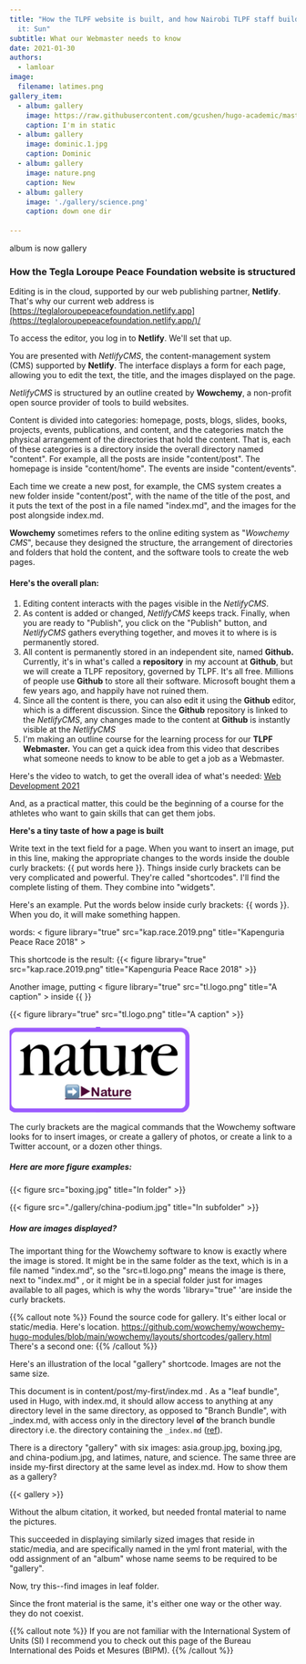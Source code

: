 ```yaml
---
title: "How the TLPF website is built, and how Nairobi TLPF staff build and edit
  it: Sun"
subtitle: What our Webmaster needs to know
date: 2021-01-30
authors:
  - lamloar
image:
  filename: latimes.png
gallery_item:
  - album: gallery
    image: https://raw.githubusercontent.com/gcushen/hugo-academic/master/images/theme-dark.png
    caption: I'm in static
  - album: gallery
    image: dominic.1.jpg
    caption: Dominic
  - album: gallery
    image: nature.png
    caption: New
  - album: gallery
    image: './gallery/science.png'
    caption: down one dir

---
```

album is now gallery
### How the **Tegla Loroupe Peace Foundation** website is structured

Editing is in the cloud, supported by our web publishing partner, **Netlify**. That's why our current web address is [https://teglaloroupepeacefoundation.netlify.app](https://teglaloroupepeacefoundation.netlify.app/)/

To access the editor, you log in to **Netlify**.  We'll set that up.

You are presented with *NetlifyCMS*, the content-management system  (CMS) supported by **Netlify**.  The interface displays a form for each page, allowing you to edit the text, the title, and the images displayed on the page.

*NetlifyCMS* is structured by an outline created by **Wowchemy**, a non-profit open source provider of tools to build websites.

Content is divided into categories: homepage, posts, blogs, slides, books, projects, events, publications, and content, and the categories match the physical arrangement of the directories that hold the content.  That is, each of these categories is a directory inside the overall directory named "content".  For example, all the posts are inside "content/post".  The homepage is inside "content/home". The events are inside "content/events".

Each time we create a new post, for example, the CMS system creates a new folder inside "content/post", with the name of the title of the post, and it puts the text of the post in a file named "index.md", and the images for the post alongside index.md.

**Wowchemy** sometimes refers to the online editing system as "*Wowchemy CMS*", because they designed the structure, the arrangement of directories and folders that hold the content, and the software tools to create the web pages.

#### Here's the overall plan:

1. Editing content interacts with the pages visible in the *NetlifyCMS*.
2. As content is added or changed, *NetlifyCMS* keeps track. Finally, when you are ready to "Publish", you click on the "Publish" button, and *NetlifyCMS* gathers everything together, and moves it to where is is permanently stored.
3. All content is permanently stored in an independent site, named **Github.** Currently, it's in what's called a **repository** in my account at **Github**, but we will create a TLPF repository, governed by TLPF. It's all free.  Millions of people use **Github** to store all their software. Microsoft bought them a few years ago, and happily have not ruined them.
4. Since all the content is there, you can also edit it using the **Github** editor, which is a different discussion.  Since the **Github** repository is linked to the *NetlifyCMS*, any changes made to the content at **Github** is instantly visible at the *NetlifyCMS*
5. I'm making an outline course for the learning process for our **TLPF Webmaster.** You can get a quick idea from this video that describes what someone needs to know to be able to get a job as a Webmaster.

Here's the video to watch, to get the overall idea of what's needed: [Web Development 2021](https://www.youtube.com/watch?v=VfGW0Qiy2I0&ab_channel=TraversyMedia)

And, as a practical matter, this could be the beginning of a course for the athletes who want to gain skills that can get them jobs.

**Here's a tiny taste of how a page is built**

Write text in the text field for a page.  When you want to insert an image, put in this line, making the appropriate changes to the words inside the double curly brackets: {{ put words here  }}. Things  inside curly brackets can be very complicated and powerful.  They're called "shortcodes".   I'll find the complete listing of them.  They combine into "widgets".

Here's an  example. Put the words below inside curly brackets: {{ words }}. When you do, it will make something happen.

words: < figure library="true" src="kap.race.2019.png" title="Kapenguria Peace Race 2018" >

This shortcode is the result: {{< figure library="true" src="kap.race.2019.png" title="Kapenguria Peace Race 2018" >}}

Another  image, putting < figure library="true" src="tl.logo.png" title="A caption" > inside {{ }}

{{< figure library="true" src="tl.logo.png" title="A caption" >}}

![Nature](./gallery/nature.png "Nature")

The curly brackets are the magical commands that the Wowchemy software looks for to insert images, or create a gallery of photos, or create a link to a Twitter account, or a dozen other things.

##### Here are more figure examples:

{{< figure src="boxing.jpg" title="In folder" >}}

{{< figure src="./gallery/china-podium.jpg" title="In subfolder" >}}

##### How are images displayed?

The important thing for the Wowchemy software to know is exactly where the image is stored. It might be in the same folder as the text, which is in a file named "index.md", so the "src=tl.logo.png" means the image is there, next to "index.md" , or it might be in a special folder just for images available to all pages, which is why the words 'library="true" 'are inside the curly brackets.

{{% callout note %}} Found the source code for gallery. It's either local or static/media. Here's location. https://github.com/wowchemy/wowchemy-hugo-modules/blob/main/wowchemy/layouts/shortcodes/gallery.html There's a second one: {{% /callout %}}

Here's an  illustration of the local "gallery" shortcode.  Images  are not the same size.


This document is in content/post/my-first/index.md . As a "leaf bundle", used in Hugo, with index.md, it should allow access to anything at any directory level in the same directory, as opposed  to "Branch Bundle", with _index.md, with access only in the directory level **of** the branch bundle directory i.e. the directory containing the `_index.md` ([ref](https://discourse.gohugo.io/t/question-about-content-folder-structure/11822/4?u=kaushalmodi)).

There is a directory "gallery" with six  images:  asia.group.jpg, boxing.jpg, and china-podium.jpg, and latimes, nature, and science.  The same three  are inside my-first directory at the same level as index.md.  How to show them  as a gallery?


{{< gallery >}}


Without the album citation, it worked, but needed frontal material  to name  the pictures.

This succeeded in displaying similarly sized images that reside in static/media, and are specifically named in the yml front material, with the odd assignment of an "album" whose name seems to be required to be "gallery".

Now, try this--find images in leaf folder.

Since the front material is the  same, it's either one way or the other way. they do not coexist.

{{% callout note %}} If you are not familiar with the International System of Units (SI) I recommend you to check out this page of the Bureau International des Poids et Mesures (BIPM). {{% /callout %}}
